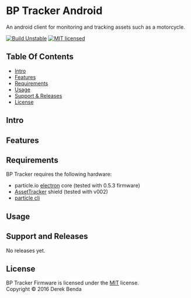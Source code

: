 BP Tracker Android
==========

An android client for monitoring and tracking assets such as a motorcycle.


[![Build Unstable][shield-unstable]](#)
[![MIT licensed][shield-license]](#)



Table Of Contents
-----------------

- [Intro](#intro)
- [Features](#features)
- [Requirements](#requirements)
- [Usage](#usage)
- [Support & Releases](#support-&-releases)
- [License](#license)

Intro
-------


Features
-------


Requirements
-------
BP Tracker requires the following hardware:

  * particle.io [electron][electron] core (tested with 0.5.3 firmware)
  * [AssetTracker][assetrackershield] shield (tested with v002)
  * [particle cli][particlecli]

Usage
-----


Support and Releases
-----

No releases yet.


License
-------

BP Tracker Firmware is licensed under the [MIT][info-license] license.  
Copyright &copy; 2016 Derek Benda


[shield-unstable]: https://img.shields.io/badge/build-unstable-red.svg
[shield-license]: https://img.shields.io/badge/license-MIT-blue.svg

[particlecli]:https://docs.particle.io/guide/getting-started/connect/electron/
[particleio]: https://www.particle.io/
[electron]: https://www.particle.io/products/hardware/electron-cellular-dev-kit
[cloudapi]: https://docs.particle.io/reference/api/
[assetrackershield]: https://docs.particle.io/datasheets/particle-shields/#electron-asset-tracker
[info-license]: LICENSE

